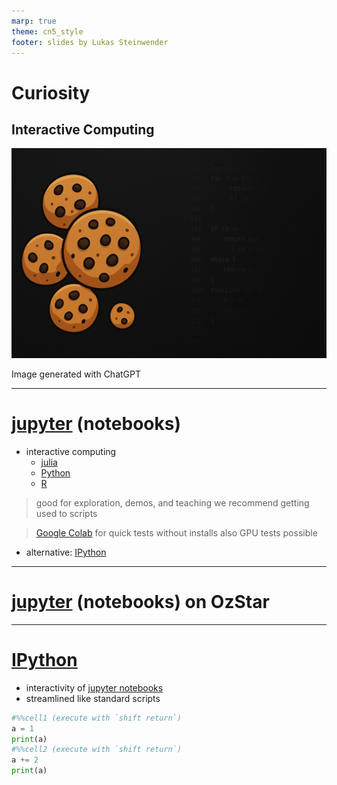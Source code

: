 ```yaml
---
marp: true
theme: cn5_style
footer: slides by Lukas Steinwender
---
```


<!-- _class: titleslide -->
# Curiosity
## Interactive Computing

![bg](../../gfx/TitlePage.png)
<div class="footnote">Image generated with ChatGPT</div>

---

<!-- in the meantime, colab supports julia as well -->

# [jupyter](https://jupyter.org/) (notebooks)
* interactive computing
    * [julia](https://julialang.org/)
    * [Python](https://python.org/)
    * [R](https://www.r-project.org/)

> good for exploration, demos, and teaching
> we recommend getting used to scripts

> [Google Colab](https://colab.google/) for quick tests without installs
> also GPU tests possible

* alternative: [IPython](#ipython)

---
# [jupyter](https://jupyter.org/) (notebooks) on OzStar


---

# [IPython](https://ipython.org/)

* interactivity of [jupyter notebooks](#jupyter-notebooks)
* streamlined like standard scripts

```python
#%%cell1 (execute with `shift return`)
a = 1
print(a)
#%%cell2 (execute with `shift return`)
a += 2
print(a)
```